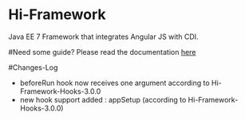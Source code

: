 # Hi-Framework
Java EE 7 Framework that integrates Angular JS with CDI.

#Need some guide?
Please read the documentation [here](https://emerjoin.github.io/Hi-Framework/docs/Getting_started/Introduction.html "Hi-Framework")


#Changes-Log
* beforeRun hook now receives one argument according to Hi-Framework-Hooks-3.0.0
* new hook support added : appSetup (according to Hi-Framework-Hooks-3.0.0)